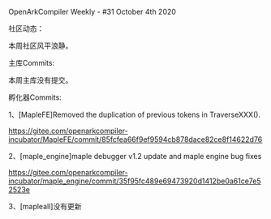 OpenArkCompiler Weekly - #31 October 4th 2020

社区动态：

本周社区风平浪静。

主库Commits:

本周主库没有提交。

孵化器Commits:

1、[MapleFE]Removed the duplication of previous tokens in TraverseXXX().

https://gitee.com/openarkcompiler-incubator/MapleFE/commit/85fcfea66f9ef9594cb878dace82ce8f14622d76

2、[maple_engine]maple debugger v1.2 update and maple engine bug fixes

https://gitee.com/openarkcompiler-incubator/maple_engine/commit/35f95fc489e69473920d1412be0a61ce7e52523e

3、[mapleall]没有更新